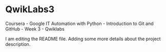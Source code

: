# QwikLabs3
Coursera - Google IT Automation with Python - Introduction to Git and GitHub - Week 3 -  Qwiklabs

I am editing the README file. Adding some more details about the project description.
